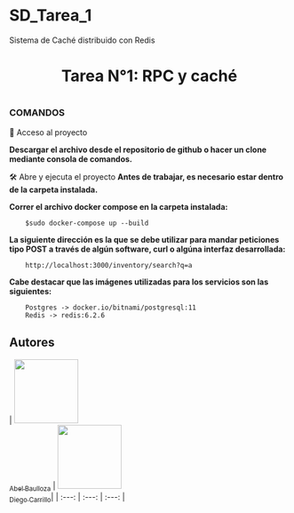 # SD_Tarea_1
Sistema de Caché distribuido con Redis

<h1 align='center'>Tarea N°1: RPC y caché <h1>
<h3>COMANDOS</h3>
	
📁 Acceso al proyecto

**Descargar el archivo desde el repositorio de github o hacer un clone mediante consola de comandos.**

🛠️ Abre y ejecuta el proyecto
**Antes de trabajar, es necesario estar dentro de la carpeta instalada.**

**Correr el archivo docker compose en la carpeta instalada:**
```
	$sudo docker-compose up --build
```
**La siguiente dirección es la que se debe utilizar para mandar peticiones tipo POST a través de algún software, curl o algúna interfaz desarrollada:**
```
	http://localhost:3000/inventory/search?q=a
```
**Cabe destacar que las imágenes utilizadas para los servicios son las siguientes:**
```
	Postgres -> docker.io/bitnami/postgresql:11
	Redis -> redis:6.2.6
```
## Autores

| [<img src="https://www.geekmi.news/__export/1644190196029/sites/debate/img/2022/02/06/zenitsu4.jpg_172596871.jpg" width=115><br><sub>Abel Baulloza</sub>](https://github.com/Dharknight) |  [<img src="https://www.unotv.com/uploads/2020/08/loco-valdes.jpg" width=115><br><sub>Diego Carrillo</sub>](https://github.com/Carro1331)|
| :---: | :---: | :---: |
